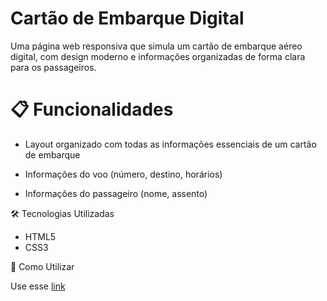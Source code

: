 # Cartão de Embarque Digital
Uma página web responsiva que simula um cartão de embarque aéreo digital, com design moderno e informações organizadas de forma clara para os passageiros.

# 📋 Funcionalidades
- Layout organizado com todas as informações essenciais de um cartão de embarque

- Informações do voo (número, destino, horários)

- Informações do passageiro (nome, assento)

🛠️ Tecnologias Utilizadas
- HTML5
- CSS3 

📱 Como Utilizar

Use esse [link](https://markus328.github.io/digital-boarding-card-devday/)
